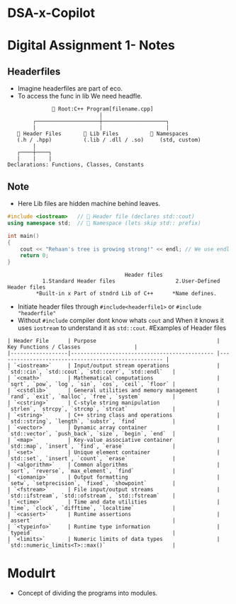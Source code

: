 # DSA-x-Copilot
# Digital Assignment 1- Notes
## Headerfiles
* Imagine headerfiles are part of eco.
* To access the func in lib We need headfle.
```
              🌲 Root:C++ Program[filename.cpp]
                             |
        ┌────────────────────┼────────────────────┐
        |                    |                    |
   📜 Header Files       🧰 Lib Files          🧠 Namespaces
   (.h / .hpp)          (.lib / .dll / .so)     (std, custom)
        |
   ┌────┼────┐
   |    |    |
Declarations: Functions, Classes, Constants
```
## Note
* Here Lib files are hidden machine behind leaves.
```C++
#include <iostream>   // 📜 Header file (declares std::cout)
using namespace std;  // 🧠 Namespace (lets skip std:: prefix)

int main()
{
    cout << "Rehaan's tree is growing strong!" << endl; // We use endl for cout not for cin.
    return 0;
}
```
```
                                     Header files
           1.Standard Header files                   2.User-Defined Header files
         *Built-in x Part of stndrd Lib of C++      *Name defines.
```
* Initiate header files through ``#include<headerfile1>`` or ``#include "headerfile"``
* Without ``#include`` compiler dont know whats ``cout`` and When it knows it uses ``iostream`` to understand it as ``std::cout``.
#Examples of Header files
```
| Header File      | Purpose                                      |             Key Functions / Classes                 |
|------------------|--------------------------------------------- |---------------------------------------------------- |
| `<iostream>`     | Input/output stream operations               | `std::cin`, `std::cout`, `std::cerr`, `std::endl`   |
| `<cmath>`        | Mathematical computations                    | `sqrt`, `pow`, `log`, `sin`, `cos`, `ceil`, `floor` |
| `<cstdlib>`      | General utilities and memory management      | `rand`, `exit`, `malloc`, `free`, `system`          |
| `<cstring>`      | C-style string manipulation                  | `strlen`, `strcpy`, `strcmp`, `strcat`              |
| `<string>`       | C++ string class and operations              | `std::string`, `length`, `substr`, `find`           |
| `<vector>`       | Dynamic array container                      | `std::vector`, `push_back`, `size`, `begin`, `end`  |
| `<map>`          | Key-value associative container              | `std::map`, `insert`, `find`, `erase`               |
| `<set>`          | Unique element container                     | `std::set`, `insert`, `count`, `erase`              |
| `<algorithm>`    | Common algorithms                            | `sort`, `reverse`, `max_element`, `find`            |
| `<iomanip>`      | Output formatting                            | `setw`, `setprecision`, `fixed`, `showpoint`        |
| `<fstream>`      | File input/output streams                    | `std::ifstream`, `std::ofstream`, `std::fstream`    |
| `<ctime>`        | Time and date utilities                      | `time`, `clock`, `difftime`, `localtime`            |
| `<cassert>`      | Runtime assertions                           | `assert`                                            |
| `<typeinfo>`     | Runtime type information                     | `typeid`                                            |
| `<limits>`       | Numeric limits of data types                 | `std::numeric_limits<T>::max()`                     |
```
# Modulrt
* Concept of dividing the programs into modules.

